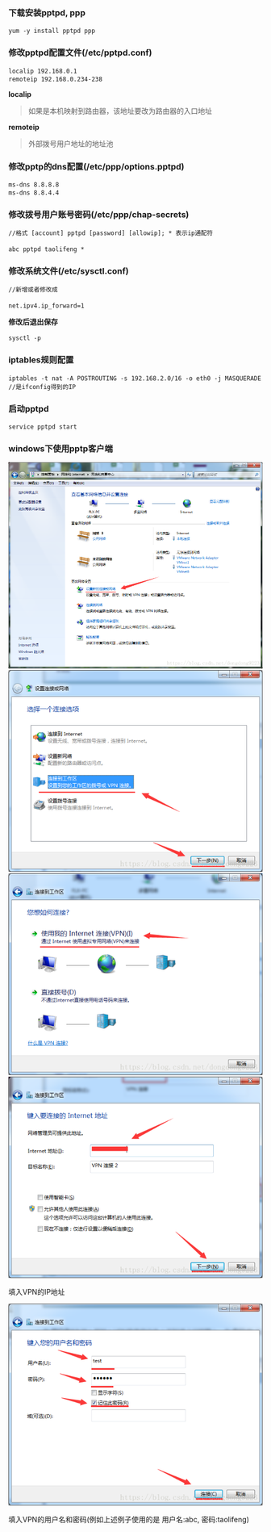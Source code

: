 ### 下载安装pptpd, ppp
```
yum -y install pptpd ppp
```

### 修改pptpd配置文件(/etc/pptpd.conf)
```
localip 192.168.0.1
remoteip 192.168.0.234-238
```
**localip**
> 如果是本机映射到路由器，该地址要改为路由器的入口地址

**remoteip**
> 外部拨号用户地址的地址池

### 修改pptp的dns配置(/etc/ppp/options.pptpd)
```
ms-dns 8.8.8.8
ms-dns 8.8.4.4
```

### 修改拨号用户账号密码(/etc/ppp/chap-secrets)

```
//格式 [account] pptpd [password] [allowip]; * 表示ip通配符

abc pptpd taolifeng *
```

### 修改系统文件(/etc/sysctl.conf)
```
//新增或者修改成

net.ipv4.ip_forward=1
```

**修改后退出保存**
```
sysctl -p
```

### iptables规则配置
```
iptables -t nat -A POSTROUTING -s 192.168.2.0/16 -o eth0 -j MASQUERADE  //是ifconfig得到的IP
```

### 启动pptpd
```
service pptpd start
```

### windows下使用pptp客户端
![](/assets/pptp.png)
![](/assets/pptp-1.png)
![](/assets/pptp-2.png)
![](/assets/pptp-3.png)

填入VPN的IP地址


![](/assets/pptp-4.png)

填入VPN的用户名和密码(例如上述例子使用的是 用户名:abc, 密码:taolifeng)

